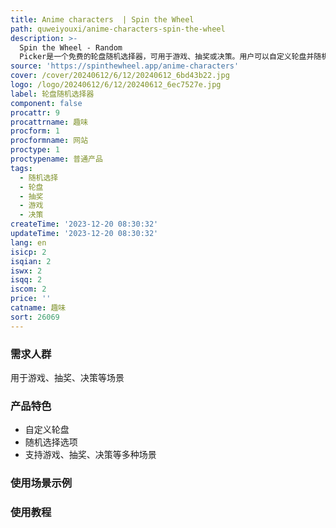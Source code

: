 ```yaml
---
title: Anime characters  | Spin the Wheel
path: quweiyouxi/anime-characters-spin-the-wheel
description: >-
  Spin the Wheel - Random
  Picker是一个免费的轮盘随机选择器，可用于游戏、抽奖或决策。用户可以自定义轮盘并随机选择选项。该产品易于使用，提供了丰富的功能和定制选项。
source: 'https://spinthewheel.app/anime-characters'
cover: /cover/20240612/6/12/20240612_6bd43b22.jpg
logo: /logo/20240612/6/12/20240612_6ec7527e.jpg
label: 轮盘随机选择器
component: false
procattr: 9
procattrname: 趣味
procform: 1
procformname: 网站
proctype: 1
proctypename: 普通产品
tags:
  - 随机选择
  - 轮盘
  - 抽奖
  - 游戏
  - 决策
createTime: '2023-12-20 08:30:32'
updateTime: '2023-12-20 08:30:32'
lang: en
isicp: 2
isqian: 2
iswx: 2
isqq: 2
iscom: 2
price: ''
catname: 趣味
sort: 26069
---
```




### 需求人群
用于游戏、抽奖、决策等场景

### 产品特色
- 自定义轮盘
- 随机选择选项
- 支持游戏、抽奖、决策等多种场景

### 使用场景示例


### 使用教程


  
